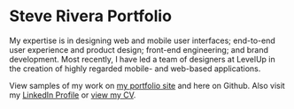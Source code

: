 Steve Rivera Portfolio
======================

My expertise is in designing web and mobile user interfaces; end-to-end user experience and product
design; front-end engineering; and brand development. Most recently, I have led a team of designers
at LevelUp in the creation of highly regarded mobile- and web-based applications.

View samples of my work on [my portfolio site](http://portfolio.ssrivera.com) and here on Github.
Also visit my [LinkedIn Profile](www.linkedin.com/in/stevesrivera) or
[view my CV](http://www.ssrivera.com/cv.pdf).
